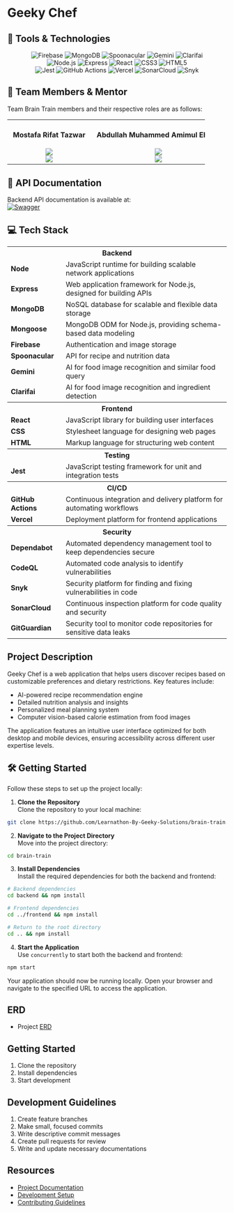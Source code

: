 # Geeky Chef

## 🚀 Tools & Technologies

<p align="center">
  <img src="https://img.shields.io/badge/Firebase-FFCA28?style=for-the-badge&logo=firebase&logoColor=white" alt="Firebase"/>
  <img src="https://img.shields.io/badge/MongoDB-47A248?style=for-the-badge&logo=mongodb&logoColor=white" alt="MongoDB"/>
  <img src="https://img.shields.io/badge/Spoonacular-8BC34A?style=for-the-badge&logo=spoonacular&logoColor=white" alt="Spoonacular"/>
  <img src="https://img.shields.io/badge/Gemini-00DCFA?style=for-the-badge&logo=gemini&logoColor=white" alt="Gemini"/>
  <img src="https://img.shields.io/badge/Clarifai-031FFF?style=for-the-badge&logo=clarifai&logoColor=white" alt="Clarifai"/>
  <br/>
  <img src="https://img.shields.io/badge/Node.js-339933?style=for-the-badge&logo=nodedotjs&logoColor=white" alt="Node.js"/>
  <img src="https://img.shields.io/badge/Express-000000?style=for-the-badge&logo=express&logoColor=white" alt="Express"/>
  <img src="https://img.shields.io/badge/React-20232A?style=for-the-badge&logo=react&logoColor=61DAFB" alt="React"/>
  <img src="https://img.shields.io/badge/CSS3-1572B6?style=for-the-badge&logo=css3&logoColor=white" alt="CSS3"/>
  <img src="https://img.shields.io/badge/HTML5-E34F26?style=for-the-badge&logo=html5&logoColor=white" alt="HTML5"/>
  <br/>
  <img src="https://img.shields.io/badge/Jest-C21325?style=for-the-badge&logo=jest&logoColor=white" alt="Jest"/>
  <img src="https://img.shields.io/badge/GitHub%20Actions-2088FF?style=for-the-badge&logo=githubactions&logoColor=white" alt="GitHub Actions"/>
  <img src="https://img.shields.io/badge/Vercel-000000?style=for-the-badge&logo=vercel&logoColor=white" alt="Vercel"/>
  <img src="https://img.shields.io/badge/SonarCloud-F3702A?style=for-the-badge&logo=sonarcloud&logoColor=white" alt="SonarCloud"/>
  <img src="https://img.shields.io/badge/Snyk-4C4A73?style=for-the-badge&logo=snyk&logoColor=white" alt="Snyk"/>
</p>

## 👥 Team Members & Mentor

Team Brain Train members and their respective roles are as follows:

<table style="width: 90%;">
    <tr>
      <td align="center" width="24%">
        <h4  style="white-space: nowrap; font-size: 16px; padding: 0 5px;">Mostafa Rifat Tazwar</h4>
        <img src="https://img.shields.io/badge/Backend%20%7C%20Devops-693398?style=for-the-badge"> 
        <br> <a href="https://github.com/mrtaz77" target="_blank">
              <img src="https://img.shields.io/badge/GitHub-100000?style=flat&logo=github&logoColor=white">
             </a>
      </td>
      <td style="min-width: 220px;"  align="center" width="30%">
          <h4 style="white-space: nowrap; font-size: 16px; padding: 0 5px;">Abdullah Muhammed Amimul Ehsan</h4>
          <img src="https://img.shields.io/badge/Backend%20%7C%20AI%20%7C%20Computer%20Vision-21CBF3?style=for-the-badge">  
        <br><a href="https://github.com/amimulamim" target="_blank">
              <img src="https://img.shields.io/badge/GitHub-100000?style=flat&logo=github&logoColor=white">
             </a>
      </td>
      <td align="center" width="25%">
        <h4 style="white-space: nowrap; font-size: 16px; padding: 0 5px;">Abrar Jahin Sarker</h4>
        <img src="https://img.shields.io/badge/Frontend-E03D30?style=for-the-badge"> 
        <br><a href="https://github.com/3m09" target="_blank">
              <img src="https://img.shields.io/badge/GitHub-100000?style=flat&logo=github&logoColor=white">
             </a>
      </td>
      <td align="center" width="20%">
        <h4 style="white-space: nowrap; font-size: 16px; padding: 0 5px;">
Mohammad Anik Islam Shojib
</h4>
        <img src="https://img.shields.io/badge/Mentor-8DD3C7?style=for-the-badge"> <br> 
        <a href="https://github.com/anik587">
            <img src="https://img.shields.io/badge/GitHub-100000?style=flat&logo=github&logoColor=white"/>
        </a>
    </tr>
  </table>
</div>

## 📘 API Documentation
Backend API documentation is available at: <br/>
[![Swagger](https://img.shields.io/badge/Swagger-85EA2D?style=for-the-badge&logo=swagger&logoColor=black)](https://app.swaggerhub.com/apis-docs/icarus77-7ef/geeky-chef_api_documentation/2.0.0)

## 💻 Tech Stack

<table>
  <tr>
    <th colspan="2">Backend</th>
  </tr>
  <tr>
    <td><strong>Node</strong></td>
    <td>JavaScript runtime for building scalable network applications</td>
  </tr>
  <tr>
    <td><strong>Express</strong></td>
    <td>Web application framework for Node.js, designed for building APIs</td>
  </tr>
  <tr>
    <td><strong>MongoDB</strong></td>
    <td>NoSQL database for scalable and flexible data storage</td>
  </tr>
  <tr>
    <td><strong>Mongoose</strong></td>
    <td>MongoDB ODM for Node.js, providing schema-based data modeling</td>
  </tr>
  <tr>
    <td><strong>Firebase</strong></td>
    <td>Authentication and image storage</td>
  </tr>
  <tr>
    <td><strong>Spoonacular</strong></td>
    <td>API for recipe and nutrition data</td>
  </tr>
  <tr>
    <td><strong>Gemini</strong></td>
    <td>AI for food image recognition and similar food query</td>
  </tr>
  <tr>
    <td><strong>Clarifai</strong></td>
    <td>AI for food image recognition and ingredient detection</td>
  </tr>

  <tr>
    <th colspan="2">Frontend</th>
  </tr>
  <tr>
    <td><strong>React</strong></td>
    <td>JavaScript library for building user interfaces</td>
  </tr>
  <tr>
    <td><strong>CSS</strong></td>
    <td>Stylesheet language for designing web pages</td>
  </tr>
  <tr>
    <td><strong>HTML</strong></td>
    <td>Markup language for structuring web content</td>
  </tr>

  <tr>
    <th colspan="2">Testing</th>
  </tr>
  <tr>
    <td><strong>Jest</strong></td>
    <td>JavaScript testing framework for unit and integration tests</td>
  </tr>

  <tr>
    <th colspan="2">CI/CD</th>
  </tr>
  <tr>
    <td><strong>GitHub Actions</strong></td>
    <td>Continuous integration and delivery platform for automating workflows</td>
  </tr>
  <tr>
    <td><strong>Vercel</strong></td>
    <td>Deployment platform for frontend applications</td>
  </tr>

  <tr>
    <th colspan="2">Security</th>
  </tr>
  <tr>
    <td><strong>Dependabot</strong></td>
    <td>Automated dependency management tool to keep dependencies secure</td>
  </tr>
  <tr>
    <td><strong>CodeQL</strong></td>
    <td>Automated code analysis to identify vulnerabilities</td>
  </tr>
  <tr>
    <td><strong>Snyk</strong></td>
    <td>Security platform for finding and fixing vulnerabilities in code</td>
  </tr>
  <tr>
    <td><strong>SonarCloud</strong></td>
    <td>Continuous inspection platform for code quality and security</td>
  </tr>
  <tr>
    <td><strong>GitGuardian</strong></td>
    <td>Security tool to monitor code repositories for sensitive data leaks</td>
  </tr>

</table>


## Project Description

Geeky Chef is a web application that helps users discover recipes based on customizable preferences and dietary restrictions. Key features include:

- AI-powered recipe recommendation engine
- Detailed nutrition analysis and insights
- Personalized meal planning system
- Computer vision-based calorie estimation from food images

The application features an intuitive user interface optimized for both desktop and mobile devices, ensuring accessibility across different user expertise levels.

## 🛠️ Getting Started

Follow these steps to set up the project locally:

1. **Clone the Repository**  
  Clone the repository to your local machine:
  ```sh
  git clone https://github.com/Learnathon-By-Geeky-Solutions/brain-train.git
  ```

2. **Navigate to the Project Directory**  
  Move into the project directory:
  ```sh
  cd brain-train
  ```

3. **Install Dependencies**  
  Install the required dependencies for both the backend and frontend:
  ```sh
  # Backend dependencies
  cd backend && npm install

  # Frontend dependencies
  cd ../frontend && npm install

  # Return to the root directory
  cd .. && npm install
  ```

4. **Start the Application**  
  Use `concurrently` to start both the backend and frontend:
  ```sh
  npm start
  ```

Your application should now be running locally. Open your browser and navigate to the specified URL to access the application.

## ERD

- Project [ERD](/erd/ERD.md)

## Getting Started

1. Clone the repository
2. Install dependencies
3. Start development

## Development Guidelines

1. Create feature branches
2. Make small, focused commits
3. Write descriptive commit messages
4. Create pull requests for review
5. Write and update necessary documentations

## Resources

- [Project Documentation](docs/)
- [Development Setup](docs/setup.md)
- [Contributing Guidelines](CONTRIBUTING.md)
